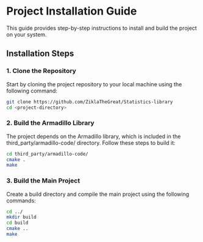 # Project Installation Guide

This guide provides step-by-step instructions to install and build the project on your system.

## Installation Steps

### 1. Clone the Repository
Start by cloning the project repository to your local machine using the following command:

```bash
git clone https://github.com/ZiklaTheGreat/Statistics-library
cd <project-directory>
```

### 2. Build the Armadillo Library
The project depends on the Armadillo library, which is included in the third_party/armadillo-code/ directory. Follow these steps to build it:

```bash
cd third_party/armadillo-code/
cmake .
make
```

### 3. Build the Main Project
Create a build directory and compile the main project using the following commands:

```bash
cd ../
mkdir build
cd build
cmake ..
make
```
